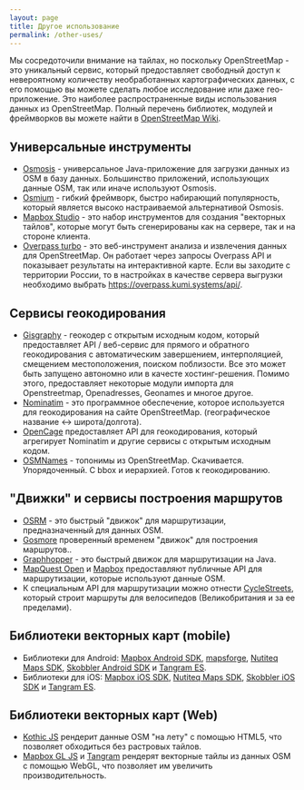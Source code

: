 ```yaml
---
layout: page
title: Другое использование
permalink: /other-uses/
---
```


Мы сосредоточили внимание на тайлах, но поскольку OpenStreetMap - это уникальный сервис, который предоставляет свободный доступ к невероятному количеству необработанных картографических данных, с его помощью вы можете сделать любое исследование или даже гео-приложение. Это наиболее распространенные виды использования данных из OpenStreetMap. Полный перечень библиотек, модулей и фреймворков вы можете найти в [OpenStreetMap Wiki](http://wiki.openstreetmap.org/wiki/Frameworks).

## Универсальные инструменты
* [Osmosis](http://wiki.openstreetmap.org/wiki/Osmosis) - универсальное Java-приложение для загрузки данных из OSM в базу данных. Большинство приложений, использующих данные OSM, так или иначе используют Osmosis.
* [Osmium](http://wiki.openstreetmap.org/wiki/Osmium) - гибкий фреймворк, быстро набирающий популярность, который является высоко настраиваемой альтернативой Osmosis.
* [Mapbox Studio](https://www.mapbox.com/mapbox-studio/) - это набор инструментов для создания "векторных тайлов", которые могут быть сгенерированы как на сервере, так и на стороне клиента.
* [Overpass turbo](http://overpass-turbo.eu) - это веб-инструмент анализа и извлечения данных для OpenStreetMap. Он работает через запросы Overpass API и показывает результаты на интерактивной карте. Если вы заходите с территории России, то в настройках в качестве сервера выгрузки необходимо выбрать https://overpass.kumi.systems/api/.

## Сервисы геокодирования
* [Gisgraphy](https://www.gisgraphy.com)  - геокодер с открытым исходным кодом, который предоставляет API / веб-сервис для прямого и обратного геокодирования с автоматическим завершением, интерполяцией, смещением местоположения, поиском поблизости. Все это может быть запущено автономно или в качесте хостинг-решения. Помимо этого, предоставляет некоторые модули импорта для Openstreetmap, Openadresses, Geonames и многое другое.
* [Nominatim](https://nominatim.org) - это программное обеспечение, которое используется для геокодирования на сайте OpenStreetMap. (географическое название <-> широта/долгота).
* [OpenCage](https://opencagedata.com/) предоставляет API для геокодирования, который агрегирует Nominatim и другие сервисы с открытым исходным кодом.
* [OSMNames](https://osmnames.org/) - топонимы из OpenStreetMap. Скачивается. Упорядоченный. С bbox и иерархией. Готов к геокодированию.

## "Движки" и сервисы построения маршрутов
* [OSRM](http://project-osrm.org/) - это быстрый "движок" для маршрутизации, предназначенный для данных OSM.
* [Gosmore](http://sourceforge.net/projects/gosmore/) проверенный временем "движок" для построения маршрутов..
* [Graphhopper](http://graphhopper.com/) - это быстрый движок для маршрутизации на Java.
* [MapQuest Open](http://open.mapquestapi.com/directions/) и [Mapbox](https://www.mapbox.com/directions/) предоставляют публичные API для маршрутизации, которые используют данные OSM.
* К специальным API для маршрутизации можно отнести [CycleStreets](https://www.cyclestreets.net/api/), который строит маршруты для велосипедов (Великобритания и за ее пределами).

## Библиотеки векторных карт (mobile)
* Библиотеки для Android: [Mapbox Android SDK](https://www.mapbox.com/android-sdk/), [mapsforge](http://mapsforge.org/), [Nutiteq Maps SDK](https://developer.nutiteq.com/), [Skobbler Android SDK](http://developer.skobbler.com/) и [Tangram ES](https://github.com/tangrams/tangram-es/).
* Библиотеки для iOS: [Mapbox iOS SDK](https://www.mapbox.com/ios-sdk/), [Nutiteq Maps SDK](https://developer.nutiteq.com/), [Skobbler iOS SDK](http://developer.skobbler.com/) и [Tangram ES](https://github.com/tangrams/tangram-es/).

## Библиотеки векторных карт (Web)
* [Kothic JS](https://github.com/kothic/kothic-js) рендерит данные OSM "на лету" с помощью HTML5, что позволяет обходиться без растровых тайлов.
* [Mapbox GL JS](https://www.mapbox.com/mapbox-gl-js/) и [Tangram](http://tangrams.github.io/tangram/) рендерят векторные тайлы из данных OSM с помощью WebGL, что позволяет им увеличить производительность.
